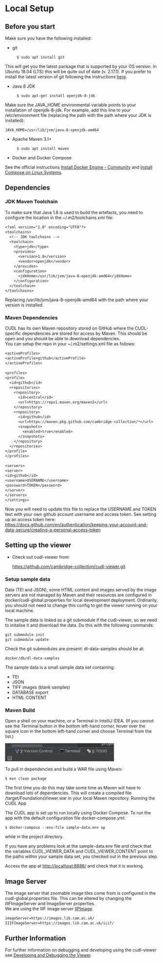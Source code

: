 # Local Setup

## Before you start

Make sure you have the following installed:

- git

        $ sudo apt install git

This will get you the latest package that is supported by your OS version. In Ubuntu 18.04 (LTS) this will be quite 
out of date (v. 2.17.1). If you prefer to install the latest version of git following 
the instructions [here](https://itsfoss.com/install-git-ubuntu/).

- Java 8 JDK

        $ sudo apt-get install openjdk-8-jdk

Make sure the JAVA_HOME environmental variable points to your installation of openjdk-8-jdk. For example,
 add this line to your /etc/environment file (replacing the path with the path where your JDK is 
 installed):

    JAVA_HOME=/usr/lib/jvm/java-8-openjdk-amd64

- Apache Maven 3.1+

        $ sudo apt install maven

- Docker and Docker Compose

See the official instructions [Install Docker Engine - Community](https://docs.docker.com/engine/install/ubuntu/) and 
[Install Compose on Linux Systems](https://docs.docker.com/compose/install/#install-compose-on-linux-systems). 

## Dependencies
    
### JDK Maven Toolchain

To make sure that Java 1.8 is used to build the artefacts, you need to configure the location
 in the ~/.m2/toolchains.xml file:

    <?xml version="1.0" encoding="UTF8"?>
    <toolchains>
      <!-- JDK toolchains -->
      <toolchain>
        <type>jdk</type>
        <provides>
          <version>1.8</version>
          <vendor>openjdk</vendor>
        </provides>
        <configuration>
          <jdkHome>/usr/lib/jvm/java-8-openjdk-amd64</jdkHome>
        </configuration>
      </toolchain>
    </toolchains>

Replacing /usr/lib/jvm/java-8-openjdk-amd64 with the path where your version is installed. 

### Maven Dependencies

CUDL has its own Maven repository stored on GitHub where the CUDL-specific dependencies are stored for access by Maven.
This should be open and you should be able to download dependencies.  
You can setup the repo in your ~/.m2/settings.xml file as follows:

    <activeProfiles>
    <activeProfile>github</activeProfile>
    </activeProfiles>
    
    <profiles>
    <profile>
      <id>github</id>
      <repositories>
        <repository>
          <id>central</id>
          <url>https://repo1.maven.org/maven2</url>
        </repository>
        <repository>
          <id>github</id>
          <url>https://maven.pkg.github.com/cambridge-collection/*</url>
          <snapshots>
            <enabled>true</enabled>
          </snapshots>
        </repository>
      </repositories>
    </profile>
    </profiles>
    
    <servers>
    <server>
    <id>github</id>
    <username>USERNAME</username>
    <password>TOKEN</password>
    </server>
    </servers>
    </settings>

Now you will need to update this file to replace the USERNAME and TOKEN text with your own github account username
and access token. See setting up an access token here: https://docs.github.com/en/authentication/keeping-your-account-and-data-secure/creating-a-personal-access-token

## Setting up the viewer

- Check out cudl-viewer from:

  https://github.com/cambridge-collection/cudl-viewer.git


### Setup sample data

Data (TEI and JSON), some HTML content and images served by the image servers are not managed by Maven and their
resources are configured in docker/cudl-global.properties for local development deployment.
Ordinarily, you should not need to change this config to get the viewer running on your local machine.

The sample data is linked as a git submodule if the cudl-viewer, so we need to initalise
it and download the data.  Do this with the following commands:

    git submodule init
    git submodule update

Check the git submodules are present: dl-data-samples should be at:

    docker/db/dl-data-samples

The sample data is a small sample data set containing:
   - TEI
   - JSON
   - TIFF images (blank samples)
   - DATABASE export
   - HTML CONTENT
   
  
### Maven Build   
   Open a shell on your machine, or a Terminal in IntelliJ IDEA. (If you cannot see the Terminal
   button in the bottom left-hand corner, hover over the square icon in the bottom left-hand corner
   and choose Terminal from the list.)
   
   ![Terminal in IntelliJ IDEA.png](images/Terminal_in_IntelliJ_IDEA.png)
      
   To pull in dependencies and build a WAR file using Maven:
   
    $ mvn clean package
   
   The first time you do this may take some time as Maven will have to download lots of dependencies. This will create a compiled file /target/FoundationsViewer.war in your local Maven repository.
   Running the CUDL App
   
   The CUDL app is set up to run locally using Docker Compose. To run the app with the default configuration file docker-compose.yml:
   
    $ docker-compose --env-file sample-data.env up
   
   while in the project directory.  
   
   If you have any problems look at the sample-data.env file
   and check that the variables CUDL_VIEWER_DATA and CUDL_VIEWER_CONTENT point to the paths within 
   your sample data set, you checked out in the previous step.
   
   Access the app at [http://localhost:8888/](http://localhost:8888/) and check that it is working.
   
## Image Server

The image server that zoomable image tiles come from is configured in the cudl-global.properties
file. This can be altered by changing the IIIFImageServer and ImageServer properties.  
We are using the IIIF image server [IIPImage](https://iipimage.sourceforge.io/). 

    imageServer=https://images.lib.cam.ac.uk/
    IIIFImageServer=https://images.lib.cam.ac.uk/iiif/


## Further Information

For further information on debugging and developing using the cudl-viewer 
see [Developing and Debugging the Viewer](./developing-debugging-viewer.md).


